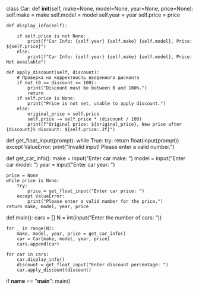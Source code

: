 class Car:
    def __init__(self, make=None, model=None, year=None, price=None):
        self.make = make
        self.model = model
        self.year = year
        self.price = price

    def display_info(self):
       
        if self.price is not None:
            print(f"Car Info: {self.year} {self.make} {self.model}, Price: ${self.price}")
        else:
            print(f"Car Info: {self.year} {self.make} {self.model}, Price: Not available")

    def apply_discount(self, discount):
        # Проверка на корректность введенного дисконта
        if not (0 <= discount <= 100):
            print("Discount must be between 0 and 100%.")
            return
        if self.price is None:
            print("Price is not set, unable to apply discount.")
        else:
            original_price = self.price
            self.price -= self.price * (discount / 100)
            print(f"Original price: ${original_price}, New price after {discount}% discount: ${self.price:.2f}")

def get_float_input(prompt):
    while True:
        try:
            return float(input(prompt))
        except ValueError:
            print("Invalid input! Please enter a valid number.")

def get_car_info():
    make = input("Enter car make: ")
    model = input("Enter car model: ")
    year = input("Enter car year: ")

    price = None
    while price is None:
        try:
            price = get_float_input("Enter car price: ")
        except ValueError:
            print("Please enter a valid number for the price.")
    return make, model, year, price

def main():
    cars = []
    N = int(input("Enter the number of cars: "))

    for _ in range(N):
        make, model, year, price = get_car_info()
        car = Car(make, model, year, price)
        cars.append(car)

    for car in cars:
        car.display_info()
        discount = get_float_input("Enter discount percentage: ")
        car.apply_discount(discount)

if __name__ == "__main__":
    main()
